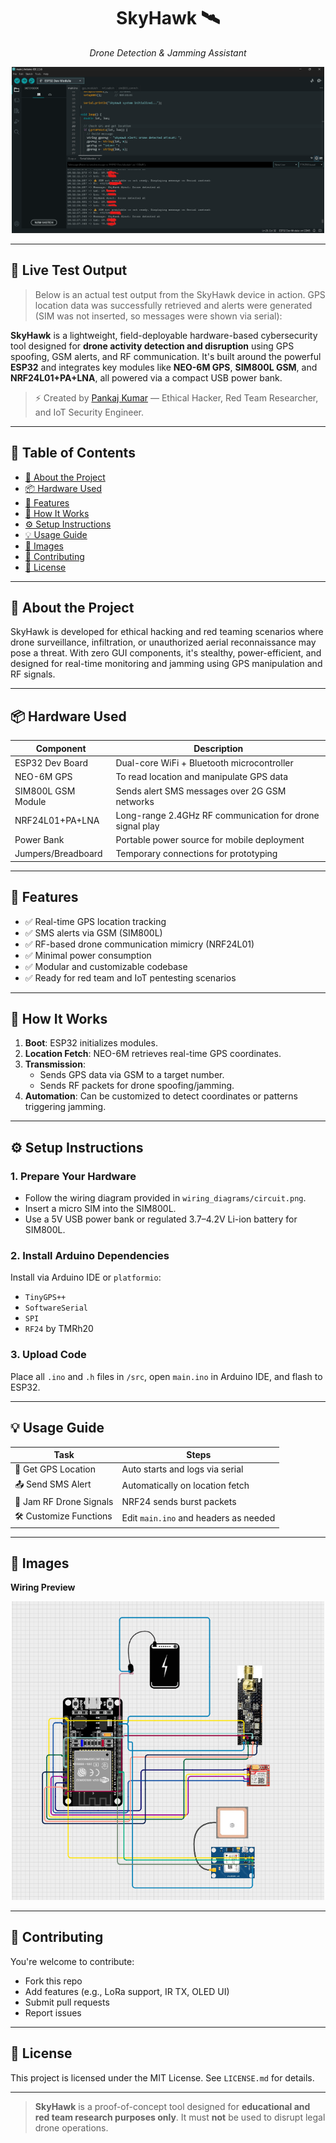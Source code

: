 
<h1 align="center">SkyHawk 🛰️</h1>

<p align="center"><i>Drone Detection & Jamming Assistant</i></p>

<p align="center">
  <img src="./wiring_diagrams/Test_result.png" alt="SkyHawk Test Result" width="500"/>
</p>

---

## 📡 Live Test Output

> Below is an actual test output from the SkyHawk device in action. GPS location data was successfully retrieved and alerts were generated (SIM was not inserted, so messages were shown via serial):



**SkyHawk** is a lightweight, field-deployable hardware-based cybersecurity tool designed for **drone activity detection and disruption** using GPS spoofing, GSM alerts, and RF communication. It's built around the powerful **ESP32** and integrates key modules like **NEO-6M GPS**, **SIM800L GSM**, and **NRF24L01+PA+LNA**, all powered via a compact USB power bank.

> ⚡️ Created by [Pankaj Kumar](mailto:pankajmouryax0@gmail.com) — Ethical Hacker, Red Team Researcher, and IoT Security Engineer.

---

## 🧠 Table of Contents

- [🔭 About the Project](#about-the-project)
- [📦 Hardware Used](#hardware-used)
- [🎯 Features](#features)
- [📡 How It Works](#how-it-works)
- [⚙️ Setup Instructions](#setup-instructions)
- [💡 Usage Guide](#usage-guide)
- [📸 Images](#images)
- [🤝 Contributing](#contributing)
- [📜 License](#license)

---

## 🔭 About the Project

SkyHawk is developed for ethical hacking and red teaming scenarios where drone surveillance, infiltration, or unauthorized aerial reconnaissance may pose a threat. With zero GUI components, it's stealthy, power-efficient, and designed for real-time monitoring and jamming using GPS manipulation and RF signals.

---

## 📦 Hardware Used

| Component              | Description                                             |
|------------------------|---------------------------------------------------------|
| ESP32 Dev Board        | Dual-core WiFi + Bluetooth microcontroller              |
| NEO-6M GPS             | To read location and manipulate GPS data                |
| SIM800L GSM Module     | Sends alert SMS messages over 2G GSM networks           |
| NRF24L01+PA+LNA        | Long-range 2.4GHz RF communication for drone signal play |
| Power Bank             | Portable power source for mobile deployment             |
| Jumpers/Breadboard     | Temporary connections for prototyping                   |

---

## 🎯 Features

- ✅ Real-time GPS location tracking
- ✅ SMS alerts via GSM (SIM800L)
- ✅ RF-based drone communication mimicry (NRF24L01)
- ✅ Minimal power consumption
- ✅ Modular and customizable codebase
- ✅ Ready for red team and IoT pentesting scenarios


---

## 📡 How It Works

1. **Boot**: ESP32 initializes modules.
2. **Location Fetch**: NEO-6M retrieves real-time GPS coordinates.
3. **Transmission**:
    - Sends GPS data via GSM to a target number.
    - Sends RF packets for drone spoofing/jamming.
4. **Automation**: Can be customized to detect coordinates or patterns triggering jamming.

---

## ⚙️ Setup Instructions

### 1. **Prepare Your Hardware**
- Follow the wiring diagram provided in `wiring_diagrams/circuit.png`.
- Insert a micro SIM into the SIM800L.
- Use a 5V USB power bank or regulated 3.7–4.2V Li-ion battery for SIM800L.

### 2. **Install Arduino Dependencies**

Install via Arduino IDE or `platformio`:
- `TinyGPS++`
- `SoftwareSerial`
- `SPI`
- `RF24` by TMRh20

### 3. **Upload Code**
Place all `.ino` and `.h` files in `/src`, open `main.ino` in Arduino IDE, and flash to ESP32.

---

## 💡 Usage Guide

| Task                       | Steps |
|----------------------------|-------|
| 📍 Get GPS Location        | Auto starts and logs via serial |
| 📤 Send SMS Alert          | Automatically on location fetch |
| 📶 Jam RF Drone Signals    | NRF24 sends burst packets |
| 🛠️ Customize Functions     | Edit `main.ino` and headers as needed |

---

## 📸 Images

**Wiring Preview**  
<p align="center">
  <img src="https://github.com/pankajmourya007/SkyHawk/blob/master/wiring_diagrams/SkyHawk0.png" alt="SkyHawk Circuit" width="500"/>
</p>

---
## 🤝 Contributing

You're welcome to contribute:

- Fork this repo
- Add features (e.g., LoRa support, IR TX, OLED UI)
- Submit pull requests
- Report issues

---

## 📜 License

This project is licensed under the MIT License. See `LICENSE.md` for details.

---

> **SkyHawk** is a proof-of-concept tool designed for **educational and red team research purposes only**. It must **not** be used to disrupt legal drone operations.
